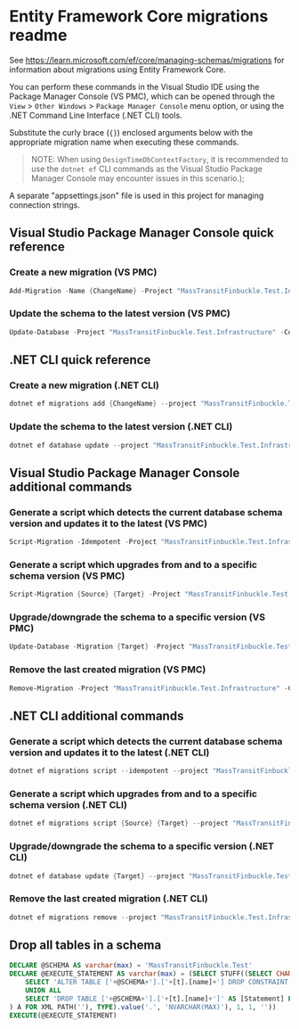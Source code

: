 # Entity Framework Core migrations readme

See <https://learn.microsoft.com/ef/core/managing-schemas/migrations> for information about migrations
using Entity Framework Core.

You can perform these commands in the Visual Studio IDE using the Package Manager Console (VS PMC), which can
be opened through the `View` > `Other Windows` > `Package Manager Console` menu option, or using the .NET
Command Line Interface (.NET CLI) tools.

Substitute the curly brace (`{}`) enclosed arguments below with the appropriate migration name when
executing these commands.

> NOTE: When using `DesignTimeDbContextFactory`, it is recommended to use the `dotnet ef` CLI
> commands as the Visual Studio Package Manager Console may encounter issues in this scenario.);

A separate "appsettings.json" file is used in this project for managing connection strings.

## Visual Studio Package Manager Console quick reference

### Create a new migration (VS PMC)

```powershell
Add-Migration -Name {ChangeName} -Project "MassTransitFinbuckle.Test.Infrastructure" -Context "ApplicationDbContext"  -- {ConnectionStringName}
```

### Update the schema to the latest version (VS PMC)

```powershell
Update-Database -Project "MassTransitFinbuckle.Test.Infrastructure" -Context "ApplicationDbContext"  -- {ConnectionStringName}
```

## .NET CLI quick reference

### Create a new migration (.NET CLI)

```powershell
dotnet ef migrations add {ChangeName} --project "MassTransitFinbuckle.Test.Infrastructure" --context "ApplicationDbContext" -- {ConnectionStringName}
```

### Update the schema to the latest version (.NET CLI)

```powershell
dotnet ef database update --project "MassTransitFinbuckle.Test.Infrastructure" --context "ApplicationDbContext" -- {ConnectionStringName}
```

## Visual Studio Package Manager Console additional commands

### Generate a script which detects the current database schema version and updates it to the latest (VS PMC)

```powershell
Script-Migration -Idempotent -Project "MassTransitFinbuckle.Test.Infrastructure" -Context "ApplicationDbContext"  -- {ConnectionStringName}
```

### Generate a script which upgrades from and to a specific schema version (VS PMC)

```powershell
Script-Migration {Source} {Target} -Project "MassTransitFinbuckle.Test.Infrastructure" -Context "ApplicationDbContext"  -- {ConnectionStringName}
```

### Upgrade/downgrade the schema to a specific version (VS PMC)

```powershell
Update-Database -Migration {Target} -Project "MassTransitFinbuckle.Test.Infrastructure" -Context "ApplicationDbContext"  -- {ConnectionStringName}
```

### Remove the last created migration (VS PMC)

```powershell
Remove-Migration -Project "MassTransitFinbuckle.Test.Infrastructure" -Context "ApplicationDbContext"  -- {ConnectionStringName}
```

## .NET CLI additional commands

### Generate a script which detects the current database schema version and updates it to the latest (.NET CLI)

```powershell
dotnet ef migrations script --idempotent --project "MassTransitFinbuckle.Test.Infrastructure" --context "ApplicationDbContext" -- {ConnectionStringName}
```

### Generate a script which upgrades from and to a specific schema version (.NET CLI)

```powershell
dotnet ef migrations script {Source} {Target} --project "MassTransitFinbuckle.Test.Infrastructure" --context "ApplicationDbContext" -- {ConnectionStringName}
```

### Upgrade/downgrade the schema to a specific version (.NET CLI)

```powershell
dotnet ef database update {Target} --project "MassTransitFinbuckle.Test.Infrastructure" --context "ApplicationDbContext" -- {ConnectionStringName}
```

### Remove the last created migration (.NET CLI)

```powershell
dotnet ef migrations remove --project "MassTransitFinbuckle.Test.Infrastructure" --context "ApplicationDbContext" -- {ConnectionStringName}
```

## Drop all tables in a schema

```sql
DECLARE @SCHEMA AS varchar(max) = 'MassTransitFinbuckle.Test'
DECLARE @EXECUTE_STATEMENT AS varchar(max) = (SELECT STUFF((SELECT CHAR(13) + CHAR(10) + [Statement] FROM (
    SELECT 'ALTER TABLE ['+@SCHEMA+'].['+[t].[name]+'] DROP CONSTRAINT ['+[fk].[name]+']' AS [Statement] FROM [sys].[foreign_keys] AS [fk] INNER JOIN [sys].[tables] AS [t] ON [t].[object_id] = [fk].[parent_object_id] INNER JOIN [sys].[schemas] AS [s] ON [s].[schema_id] = [t].[schema_id] WHERE [s].[name] = @SCHEMA
    UNION ALL
    SELECT 'DROP TABLE ['+@SCHEMA+'].['+[t].[name]+']' AS [Statement] FROM [sys].[tables] AS [t] INNER JOIN [sys].[schemas] AS [s] ON [s].[schema_id] = [t].[schema_id] WHERE [s].[name] = @SCHEMA
) A FOR XML PATH(''), TYPE).value('.', 'NVARCHAR(MAX)'), 1, 1, ''))
EXECUTE(@EXECUTE_STATEMENT)
```
